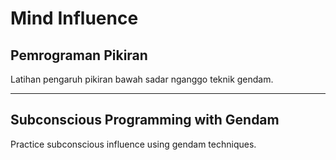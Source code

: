 # Mind Influence

## Pemrograman Pikiran
Latihan pengaruh pikiran bawah sadar nganggo teknik gendam.

---

## Subconscious Programming with Gendam
Practice subconscious influence using gendam techniques.

